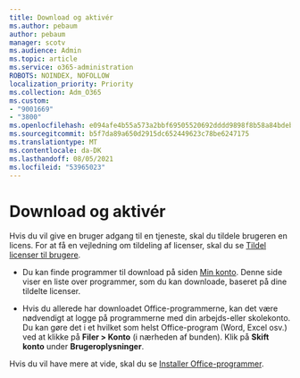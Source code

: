 ```yaml
---
title: Download og aktivér
ms.author: pebaum
author: pebaum
manager: scotv
ms.audience: Admin
ms.topic: article
ms.service: o365-administration
ROBOTS: NOINDEX, NOFOLLOW
localization_priority: Priority
ms.collection: Adm_O365
ms.custom:
- "9001669"
- "3800"
ms.openlocfilehash: e094afe4b55a573a2bbf69505520692dddd9898f8b58a84bdebc61311c19c875
ms.sourcegitcommit: b5f7da89a650d2915dc652449623c78be6247175
ms.translationtype: MT
ms.contentlocale: da-DK
ms.lasthandoff: 08/05/2021
ms.locfileid: "53965023"
---
```

# <a name="download-and-activate"></a>Download og aktivér

Hvis du vil give en bruger adgang til en tjeneste, skal du tildele brugeren en licens. For at få en vejledning om tildeling af licenser, skal du se [Tildel licenser til brugere](https://docs.microsoft.com/microsoft-365/admin/manage/assign-licenses-to-users).

- Du kan finde programmer til download på siden [Min konto](https://portal.office.com/account/#installs). Denne side viser en liste over programmer, som du kan downloade, baseret på dine tildelte licenser. 

- Hvis du allerede har downloadet Office-programmerne, kan det være nødvendigt at logge på programmerne med din arbejds-eller skolekonto. Du kan gøre det i et hvilket som helst Office-program (Word, Excel osv.) ved at klikke på **Filer > Konto** (i nærheden af bunden). Klik på **Skift konto** under **Brugeroplysninger**.

Hvis du vil have mere at vide, skal du se [Installer Office-programmer](https://docs.microsoft.com/microsoft-365/admin/setup/install-applications).
